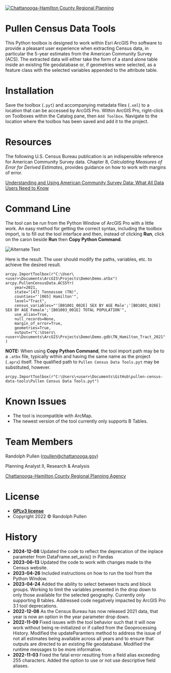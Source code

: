 <a href="http://chcrpa.org"><img src="https://chcrpa.org/wp-content/uploads/2017/01/chc-rpa-logo-1.png" title="Chattanooga-Hamilton County Regional Planning" alt="Chattanooga-Hamilton County Regional Planning"></a>


# <a name="pullen-census-data-tools"></a> Pullen Census Data Tools
This Python toolbox is designed to work within Esri ArcGIS Pro software to provide a pleasant user experience when extracting Census data, in particular the 5-year estimates from the American Community Survey (ACS).  The extracted data will either take the form of a stand alone table inside an existing file geodatabase or, if geometries were selected, as a feature class with the selected variables appended to the attribute table.  


# <a name="installation"></a>Installation
Save the toolbox (```.pyt```) and accompanying metadata files (```.xml```) to a location that can be accessed by ArcGIS Pro.  Within ArcGIS Pro, right-click on Toolboxes within the Catalog pane, then ```Add Toolbox```.  Navigate to the location where the toolbox has been saved and add it to the project.


# <a name="resources"></a>Resources
The following U.S. Census Bureau publication is an indispensible reference for American Community Survey data.  Chapter 8, <i>Calculating Measures of Error for Derived Estimates</i>, provides guidance on how to work with margins of error.

<a href="https://www.census.gov/programs-surveys/acs/library/handbooks/general.html">Understanding and Using American Community Survey Data: What All Data Users Need to Know</a>


# <a name="Command Line"></a>Command Line
The tool can be run from the Python Window of ArcGIS Pro with a little work.  An easy method for getting the correct syntax, including the toolbox import, is to fill out the tool interface and then, instead of clicking **Run**, click on the caron beside **Run** then **Copy Python Command**.

<img src="https://chcrpa.org/wp-content/uploads/2023/04/ACS5Yr-GUI.png" title="Pullen Census Data Tool ACS 5-Yr Example" alt="Alternate Text"></a>

Here is the result.  The user should modify the paths, variables, etc. to achieve the desired result.
```
arcpy.ImportToolbox(r"C:\User\<user>\Documents\ArcGIS\Projects\Demo\Demo.atbx")
arcpy.PullenCensusData.ACS5Yr(
    year=2021,
    state="[47] Tennessee (TN)",
    counties="'[065] Hamilton'",
    level="Tract",
    census_variables="'[B01001_002E] SEX BY AGE Male';'[B01001_026E] SEX BY AGE Female';'[B01003_001E] TOTAL POPULATION'",
    use_alias=True,
    null_records=None,
    margin_of_error=True,
    geometries=True,
    output=r"C:\Users\<user>\Documents\ArcGIS\Projects\Demo\Demo.gdb\TN_Hamilton_Tract_2021"
)
```

**NOTE:**  When using **Copy Python Command**, the tool import path may be to a ```.atbx``` file, typically within and having the same name as the project (```.aprx```) itself.  The qualified path to ```Pullen Census Data Tools.pyt``` may be substituted, however.

```arcpy.ImportToolbox(r"C:\Users\<user>\Documents\GitHub\pullen-census-data-tools\Pullen Census Data Tools.pyt")```

# <a name="known-issues"></a>Known Issues
- The tool is incompatible with ArcMap.
- The newest version of the tool currently only supports B Tables.


# <a name="team-members"></a>Team Members
Randolph Pullen (<rpullen@chattanooga.gov>)

Planning Analyst II, Research & Analysis

<a href="http://chcrpa.org">Chattanooga-Hamilton County Regional Planning Agency</a>


# <a name="installation"></a>License
- **[GPLv3 license](https://www.gnu.org/licenses/gpl-3.0.en.html)**
- Copyright 2022 © Randolph Pullen


# <a name="history"></a>History
- **2024-12-08** Updated the code to reflect the deprecation of the inplace parameter from DataFrame.set_axis() in Pandas
- **2023-06-13** Updated the code to work with changes made to the Census website.
- **2023-04-26** Included instructions on how to run the tool from the Python Window.
- **2023-04-24** Added the ability to select between tracts and block groups.  Working to limit the variables presented in the drop down to only those available for the selected geography.  Currently only supporting B tables.  Addressed code negatively impacted by ArcGIS Pro 3.1 tool deprecations.
- **2022-12-08** As the Census Bureau has now released 2021 data, that year is now an option in the year parameter drop down.
- **2022-11-09** Fixed issues with the tool behavior such that it will now work without being re-initialized or if called from the Geoprocessing History.  Modified the updateParamters method to address the issue of not all estimates being available across all years and to ensure that outputs are directed to an existing file geodatabase.  Modified the runtime messages to be more informative.  
- **2022-11-03** Fixed the fatal error resulting from a field alias exceeding 255 characters.  Added the option to use or not use descriptive field aliases.
